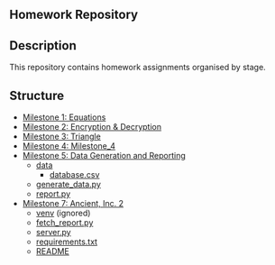 ## Homework Repository

## Description
This repository contains homework assignments organised by stage.

## Structure
- [Milestone 1: Equations](milestone_1/equations.py)
- [Milestone 2: Encryption & Decryption](milestone_2)
- [Milestone 3: Triangle](Milestone_3/triangle.py)
- [Milestone 4: Milestone_4](Milestone_4)
- [Milestone 5: Data Generation and Reporting](Milestone_5)
  - [data](Milestone_5/data)
    - [database.csv](Milestone_5/data/database.csv)
  - [generate_data.py](Milestone_5/generate_data.py)
  - [report.py](Milestone_5/report.py)
- [Milestone 7: Ancient, Inc. 2](Milestone_7)
  - [venv](Milestone_7/venv) (ignored)
  - [fetch_report.py](Milestone_7/fetch_report.py)
  - [server.py](Milestone_7/server.py)
  - [requirements.txt](Milestone_7/requirements.txt)
  - [README](Milestone_7/README.md)
  